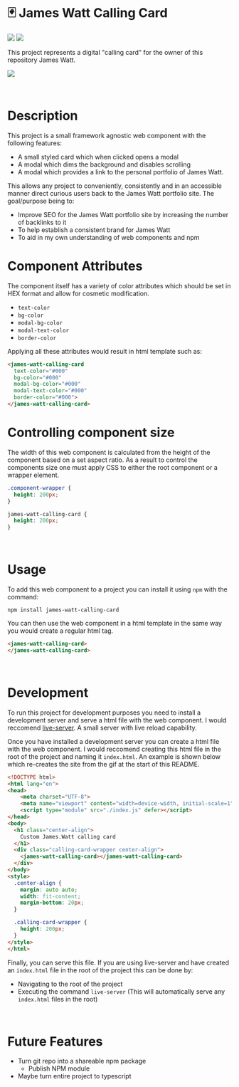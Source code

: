 # 🃏 James Watt Calling Card
![](https://img.shields.io/github/license/Hiccup246/james-watt-calling-card)
![](https://img.shields.io/github/languages/code-size/Hiccup246/james-watt-calling-card)

This project represents a digital "calling card" for the owner of this repository James Watt.

![](https://i.imgur.com/N4Fkm0t.gif)

<br>

# Description
This project is a small framework agnostic web component with the following features:
- A small styled card which when clicked opens a modal
- A modal which dims the background and disables scrolling
- A modal which provides a link to the personal portfolio of James Watt.


This allows any project to conveniently, consistently and in an accessible manner direct curious users back to the James Watt portfolio site. The goal/purpose being to:
- Improve SEO for the James Watt portfolio site by increasing the number of backlinks to it
- To help establish a consistent brand for James Watt
- To aid in my own understanding of web components and npm

# Component Attributes
The component itself has a variety of color attributes which should be set in HEX format and allow for cosmetic modification.
- `text-color`
- `bg-color`
- `modal-bg-color`
- `modal-text-color`
- `border-color`

Applying all these attributes would result in html template such as:
```html
<james-watt-calling-card 
  text-color="#000"
  bg-color="#000"
  modal-bg-color="#000"
  modal-text-color="#000"
  border-color="#000">
</james-watt-calling-card>
```
# Controlling component size
The width of this web component is calculated from the height of the component based on a set aspect ratio. As a result to control the components size one must apply CSS to either the root component or a wrapper element.

```css
.component-wrapper {
  height: 200px;
}

james-watt-calling-card {
  height: 200px;
}
```

<br>

# Usage
To add this web component to a project you can install it using `npm` with the command:
```
npm install james-watt-calling-card
```
You can then use the web component in a html template in the same way you would create a regular html tag.
```html
<james-watt-calling-card>
</james-watt-calling-card>
```

<br>

# Development
To run this project for development purposes you need to install a development server and serve a html file with the web component. I would reccomend [live-server](https://github.com/tapio/live-server). A small server with live reload capability.

Once you have installed a development server you can create a html file with the web component. I would reccomend creating this html file in the root of the project and naming it ```index.html```. An example is shown below which re-creates the site from the gif at the start of this README.

```html
<!DOCTYPE html>
<html lang="en">
<head>
    <meta charset="UTF-8">
    <meta name="viewport" content="width=device-width, initial-scale=1">
    <script type="module" src="./index.js" defer></script>
</head>
<body>
  <h1 class="center-align">
    Custom James.Watt calling card
  </h1>
  <div class="calling-card-wrapper center-align">
    <james-watt-calling-card></james-watt-calling-card>
  </div>
</body>
<style>
  .center-align {
    margin: auto auto;
    width: fit-content;
    margin-bottom: 20px;
  }

  .calling-card-wrapper {
    height: 200px;
  }
</style>
</html>
```
Finally, you can serve this file. If you are using live-server and have created an ```index.html``` file in the root of the project this can be done by:
- Navigating to the root of the project
- Executing the command ```live-server``` (This will automatically serve any ```index.html``` files in the root)

<br>

# Future Features
- Turn git repo into a shareable npm package
  - Publish NPM module
- Maybe turn entire project to typescript
